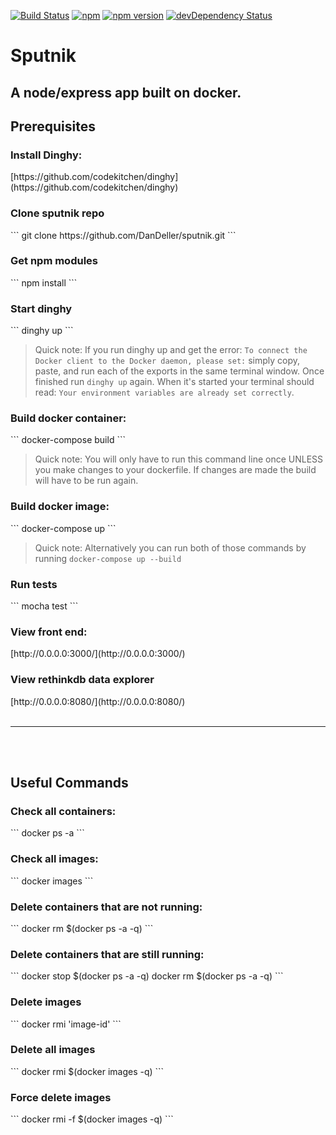 [![Build Status](https://travis-ci.org/DanDeller/sputnik.svg?branch=master)](https://travis-ci.org/DanDeller/sputnik)
[![npm](https://img.shields.io/npm/v/npm.svg?maxAge=2592000)]()
[![npm version](https://badge.fury.io/js/express.svg)](https://badge.fury.io/js/express)
[![devDependency Status](https://david-dm.org/dwyl/esta/dev-status.svg)](https://david-dm.org/dwyl/esta#info=devDependencies)

# Sputnik
<h2>A node/express app built on docker.</h2>

<h2>Prerequisites</h2>
<h3>Install Dinghy:</h3>
[https://github.com/codekitchen/dinghy](https://github.com/codekitchen/dinghy)

<h3>Clone sputnik repo</h3>
```
git clone https://github.com/DanDeller/sputnik.git
```

<h3>Get npm modules</h3>
```
npm install
```

<h3>Start dinghy</h3>
```
dinghy up
```

>Quick note: If you run dinghy up and get the error: `To connect the Docker client to the Docker daemon, please set:` simply copy, paste, and run each of the exports in the same terminal window. Once finished run `dinghy up` again. When it's started your terminal should read: `Your environment variables are already set correctly`.

<h3>Build docker container:</h3>
```
docker-compose build
```

>Quick note: You will only have to run this command line once UNLESS you make changes to your dockerfile. If changes are made the build will have to be run again.

<h3>Build docker image:</h3>
```
docker-compose up
```

>Quick note: Alternatively you can run both of those commands by running `docker-compose up --build`

<h3>Run tests</h3>
```
mocha test
```


<h3>View front end:</h3>
[http://0.0.0.0:3000/](http://0.0.0.0:3000/)

<h3>View rethinkdb data explorer</h3>
[http://0.0.0.0:8080/](http://0.0.0.0:8080/)

<br>
<br>
<hr>
<br>
<br>

<h2>Useful Commands</h2>
<h3>Check all containers:</h3>
```
docker ps -a
```

<h3>Check all images:</h3>
```
docker images
```

<h3>Delete containers that are not running:</h3>
```
docker rm $(docker ps -a -q)
```

<h3>Delete containers that are still running:</h3>
```
docker stop $(docker ps -a -q)
docker rm $(docker ps -a -q)
```

<h3>Delete images</h3>
```
docker rmi 'image-id'
```

<h3>Delete all images</h3>
```
docker rmi $(docker images -q)
```

<h3>Force delete images</h3>
```
docker rmi -f $(docker images -q)
```

